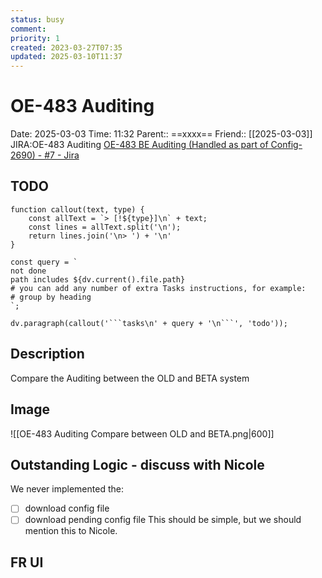 ```yaml
---
status: busy
comment: 
priority: 1
created: 2023-03-27T07:35
updated: 2025-03-10T11:37
---
```


# OE-483 Auditing

Date: 2025-03-03 Time: 11:32
Parent:: ==xxxx==
Friend:: [[2025-03-03]]
JIRA:OE-483 Auditing
[OE-483 BE Auditing (Handled as part of Config-2690) - #7 - Jira](https://csojiramixtelematics.atlassian.net/browse/OE-483)

## TODO
```dataviewjs
function callout(text, type) {
    const allText = `> [!${type}]\n` + text;
    const lines = allText.split('\n');
    return lines.join('\n> ') + '\n'
}

const query = `
not done
path includes ${dv.current().file.path}
# you can add any number of extra Tasks instructions, for example:
# group by heading
`;

dv.paragraph(callout('```tasks\n' + query + '\n```', 'todo'));
```

## Description

Compare the Auditing between the OLD and BETA system

## Image

![[OE-483 Auditing Compare between OLD and BETA.png|600]]



## Outstanding Logic - discuss with Nicole

We never implemented the: 
- [ ] download config file
- [ ] download pending config file
This should be simple, but we should mention this to Nicole.

## FR UI

